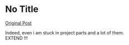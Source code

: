 # No Title

[Original Post](https://discourse.onlinedegree.iitm.ac.in/t/166866/15)

<p>Indeed, even i am stuck in project parts and a lot of them.<br>
EXTEND !!!</p>